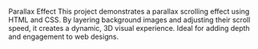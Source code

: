 
Parallax Effect
This project demonstrates a parallax scrolling effect using HTML and CSS.
By layering background images and adjusting their scroll speed, it creates a dynamic, 3D visual experience. Ideal for adding depth and engagement to web designs.
